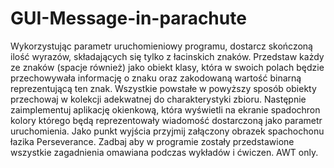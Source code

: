 # GUI-Message-in-parachute
Wykorzystując parametr uruchomieniowy programu, dostarcz skończoną ilość wyrazów, składających się tylko z łacinskich znaków.
Przedstaw każdy ze znaków (spacje również) jako obiekt klasy, która w swoich polach będzie przechowywała informację o znaku oraz zakodowaną wartość binarną reprezentującą ten znak.
Wszystkie powstałe w powyższy sposób obiekty przechowaj w kolekcji adekwatnej do charakterystyki zbioru. 
Następnie zaimplementuj aplikację okienkową, która wyświetli na ekranie spadochron kolory którego będą reprezentowały wiadomość dostarczoną jako parametr uruchomienia.
Jako punkt wyjścia przyjmij załączony obrazek spachochonu łazika Perseverance. 
Zadbaj aby w programie zostały przedstawione wszystkie zagadnienia omawiana podczas wykładów i ćwiczen.
AWT only.
